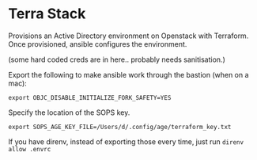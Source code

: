 # Terra Stack

Provisions an Active Directory environment on Openstack with Terraform.
Once provisioned, ansible configures the environment. 

(some hard coded creds are in here.. probably needs sanitisation.)

Export the following to make ansible work through the bastion (when on a mac):
```
export OBJC_DISABLE_INITIALIZE_FORK_SAFETY=YES
```

Specify the location of the SOPS key.
```
export SOPS_AGE_KEY_FILE=/Users/d/.config/age/terraform_key.txt
```

If you have direnv, instead of exporting those every time, just run `direnv allow .envrc`
